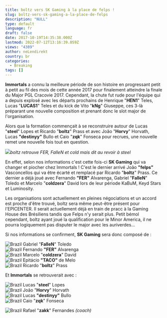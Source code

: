 ```yaml
---
title: boltz vers SK Gaming à la place de felps !
slug: boltz-vers-sk-gaming-a-la-place-de-felps
description: "NULL"
type: default
language: fr
draft: false
date: 2017-10-19T14:35:38.000Z
lastmod: 2022-07-12T13:16:39.059Z
views: "4389"
author: neLendirekt
country: br
categories:
  - Breaking
tags: []
---
```

**Immortals** a connu la meilleure période de son histoire en progressant petit à petit au fil des mois de cette année 2017 pour finalement atteindre la finale du Major PGL Cracovie 2017\. Cependant, la chute fut rude pour l'équipe qui a depuis explosé avec les départs prochains de Henrique "**HEN1**" Teles, Lucas "**LUCAS1**" Teles et du kick de Vito "**kNg**" Giuseppe, ces 3-là préparant une nouvelle composition et prenant donc le slot major de l'organisation.

Alors que la formation commençait à se reconstruire autour de Lucas "**steel**" Lopes et Ricardo "**boltz**" Prass et avec João "**Horvy**" Horvath, Lucas **"destinyy"** Bullo et Caio "**zqk**" Fonseca pour recrues, une nouvelle remet une nouvelle fois tout en question.

![](/images/articles/59e8b05bdf641/images/7Jwzw51z7nQ74Xr1HrdYU3aiIGcA7DwUFmrgKbz1.jpeg)_boltz retrouve FER, FalleN et cold mais dit au revoir à steel_

En effet, selon nos informations c'est cette fois-ci **SK Gaming** qui va changer et piocher chez Immortals ! C'est le dernier arrivé João **"felps"** Vasconcellos qui va être écarté et remplacé par Ricardo "**boltz**" Prass. Ce dernier a déjà joué avec Fernando **"FER"** Alvarenga, Gabriel "**FalleN**" Toledo et Marcelo "**coldzera**" David lors de leur période KaBuM, Keyd Stars et Luminosity.

Les organisations sont actuellement en pleines négociations et un accord est proche d'être trouvé, boltz sera même peut-être présent pour l'EPICENTER. Il serait actuellement déjà en train de pracc à la Gaming House des Brésiliens tandis que Felps n'y serait plus. Petit bémol cependant, boltz ayant joué la qualification pour le Minor America, il ne pourra logiquement pas disputer le major avec les auriverdes...

Si nos informations se confirment, **SK Gaming** sera donc composé de :

![Brazil](/images/countries/br.svg)⁠ Gabriel "**FalleN**" Toledo  
![Brazil](/images/countries/br.svg)⁠ Fernando **"FER"** Alvarenga  
![Brazil](/images/countries/br.svg)⁠ Marcelo "**coldzera**" David  
![Brazil](/images/countries/br.svg)⁠ Epitácio **"TACO"** de Melo  
![Brazil](/images/countries/br.svg)⁠ Ricardo "**boltz**" Prass

Et **Immortals** se retrouverait avec :

![Brazil](/images/countries/br.svg)⁠ Lucas "**steel**" Lopes  
![Brazil](/images/countries/br.svg)⁠ João "**Horvy**" Horvath  
![Brazil](/images/countries/br.svg)⁠ Lucas **"destinyy"** Bullo  
![Brazil](/images/countries/br.svg)⁠ Caio "**zqk**" Fonseca

![Brazil](/images/countries/br.svg)⁠ Rafael "**zakk**" Fernandes _(coach)_
